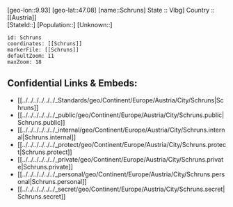 ﻿---
location: [47.08,9.93] 
mapzoom: [7,12] 
mapmarker: city 
type: City
tags:
- geo/City


SpocWebEntityId: 34078
isDeleted: false
confidential: public

---
[geo-lon::9.93] 
[geo-lat::47.08] 
[name::Schruns] 
State :: Vlbg] 
Country :: [[Austria]]  
[StateId::] 
[Population::] 
[Unknown::] 


```leaflet
id: Schruns
coordinates: [[Schruns]] 
markerFile: [[Schruns]] 
defaultZoom: 11 
maxZoom: 18
```


## Confidential Links & Embeds: 
- [[../../../../../../_Standards/geo/Continent/Europe/Austria/City/Schruns|Schruns]] 
- [[../../../../../../_public/geo/Continent/Europe/Austria/City/Schruns.public|Schruns.public]] 
- [[../../../../../../_internal/geo/Continent/Europe/Austria/City/Schruns.internal|Schruns.internal]] 
- [[../../../../../../_protect/geo/Continent/Europe/Austria/City/Schruns.protect|Schruns.protect]] 
- [[../../../../../../_private/geo/Continent/Europe/Austria/City/Schruns.private|Schruns.private]] 
- [[../../../../../../_personal/geo/Continent/Europe/Austria/City/Schruns.personal|Schruns.personal]] 
- [[../../../../../../_secret/geo/Continent/Europe/Austria/City/Schruns.secret|Schruns.secret]] 
